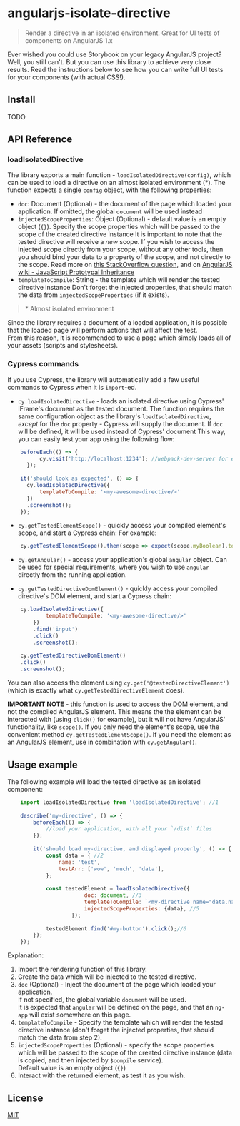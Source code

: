 # angularjs-isolate-directive

> Render a directive in an isolated environment. Great for UI tests of components on AngularJS 1.x

Ever wished you could use Storybook on your legacy AngularJS project?  
Well, you still can't. But you can use this library to achieve very close results.
Read the instructions below to see how you can write full UI tests for your components (with actual CSS!). 

## Install

TODO

## API Reference
### loadIsolatedDirective
The library exports a main function - `loadIsolatedDirective(config)`, 
which can be used to load a directive on an almost isolated environment (*).
The function expects a single `config` object, with the following properties:
* `doc`: Document (Optional) - the document of the page which loaded your application. 
If omitted, the global `document` will be used instead
* `injectedScopeProperties`: Object (Optional) - default value is an empty object (`{}`). 
Specify the scope properties which will be passed to the scope of the created directive instance 
It is important to note that the tested directive will receive a *new* scope. 
If you wish to access the injected scope directly from your scope, without any other tools, 
then you should bind your data to a property of the scope, and not directly to the scope.
Read more on [this StackOverflow question](https://github.com/angular/angular.js/wiki/Understanding-Scopes#javascript-prototypal-inheritance),
and on [AngularJS wiki - JavaScript Prototypal Inheritance](https://stackoverflow.com/questions/30787147/angularjs-ng-if-and-scopes)
* `templateToCompile`: String - the template which will render the tested directive instance 
Don't forget the injected properties, that should match the data from `injectedScopeProperties` (if it exists).

> \* Almost isolated environment 

Since the library requires a document of a loaded application, 
it is possible that the loaded page will perform actions that will affect the test.  
From this reason, it is recommended to use a page which simply loads all of your assets (scripts and stylesheets).

### Cypress commands
If you use Cypress, the library will automatically add a few useful commands to Cypress when it is `import`-ed.


* `cy.loadIsolatedDirective` - loads an isolated directive using Cypress' IFrame's document as the tested document.
The function requires the same configuration object as the library's `loadIsolatedDirective`, *except* for the `doc` property - 
Cypress will supply the document. 
If `doc` will be defined, it will be used instead of Cypress' document
This way, you can easily test your app using the following flow:
```javascript
    beforeEach(() => {
          cy.visit('http://localhost:1234'); //webpack-dev-server for example, which serves your entire app
      });
    
    it('should look as expected', () => {
      cy.loadIsolatedDirective({
          templateToCompile: '<my-awesome-directive/>'
      })
      .screenshot();
    });
```


* `cy.getTestedElementScope()` - quickly access your compiled element's scope, and start a Cypress chain:
For example:
```javascript
    cy.getTestedElementScope().then(scope => expect(scope.myBoolean).to.be.false);
```


* `cy.getAngular()` - access your application's global `angular` object. 
Can be used for special requirements, where you wish to use `angular` directly from the running application.


* `cy.getTestedDirectiveDomElement()` - quickly access your compiled directive's DOM element, and start a Cypress chain: 
```javascript
    cy.loadIsolatedDirective({
            templateToCompile: '<my-awesome-directive/>'
        })
        .find('input')
        .click()
        .screenshot();
    
    cy.getTestedDirectiveDomElement()
    .click()
    .screenshot();
```

You can also access the element using `cy.get('@testedDirectiveElement')` (which is exactly what `cy.getTestedDirectiveElement` does).

**IMPORTANT NOTE** - this function is used to access the DOM element, and not the compiled AngularJS element. 
This means the the element can be interacted with (using `click()` for example), 
but it will not have AngularJS' functionality, like `scope()`.
If you only need the element's scope, use the convenient method `cy.getTestedElementScope()`.
If you need the element as an AngularJS element, use in combination with `cy.getAngular()`.


## Usage example

The following example will load the tested directive as an isolated component:
```javascript
    import loadIsolatedDirective from 'loadIsolatedDirective'; //1
    
    describe('my-directive', () => {
        beforeEach(() => {
            //load your application, with all your `/dist` files
        });
        
        it('should load my-directive, and displayed properly', () => {
            const data = { //2
                name: 'test',
                testArr: ['wow', 'much', 'data'],
            };
            
            const testedElement = loadIsolatedDirective({ 
                        doc: document, //3
                        templateToCompile: `<my-directive name="data.name" some-array="data.testArr"/>`, //4
                        injectedScopeProperties: {data}, //5
                    });
            
            testedElement.find('#my-button').click();//6
        });
    });
```

Explanation:
1. Import the rendering function of this library.
2. Create the data which will be injected to the tested directive.
3. `doc` (Optional) - Inject the document of the page which loaded your application.  
If not specified, the global variable `document` will be used.  
It is expected that `angular` will be defined on the page, and that an `ng-app` will exist somewhere on this page.
4. `templateToCompile` - Specify the template which will render the tested directive instance (don't forget the injected properties, that should match the data from step 2).
5. `injectedScopeProperties` (Optional) - specify the scope properties which will be passed to the scope of the created directive instance (data is copied, and then injected by `$compile` service).  
Default value is an empty object (`{}`)
6. Interact with the returned element, as test it as you wish.


## License

[MIT](http://vjpr.mit-license.org)